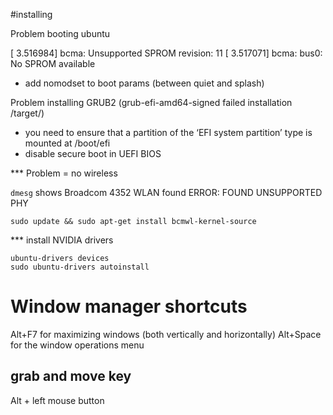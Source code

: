 #installing

Problem booting ubuntu

[   3.516984] bcma: Unsupported SPROM revision: 11
[   3.517071] bcma: bus0: No SPROM available

* add nomodset to boot params (between quiet and splash)

Problem installing GRUB2 (grub-efi-amd64-signed failed installation /target/)

* you need to ensure that a partition of the ‘EFI system partition’ type is mounted at /boot/efi
* disable secure boot in UEFI BIOS



*** Problem = no wireless

`dmesg` shows
Broadcom 4352 WLAN found
ERROR: FOUND UNSUPPORTED PHY
```
sudo update && sudo apt-get install bcmwl-kernel-source
```

*** install NVIDIA drivers

```
ubuntu-drivers devices
sudo ubuntu-drivers autoinstall
```

# Window manager shortcuts

Alt+F7 for maximizing windows (both vertically and horizontally)
Alt+Space for the window operations menu

## grab and move key

Alt + left mouse button